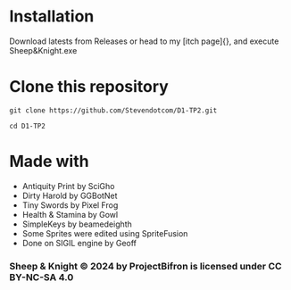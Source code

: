 # Installation

Download latests from Releases or head to my [itch page]{}, and execute Sheep&Knight.exe

# Clone this repository

```
git clone https://github.com/Stevendotcom/D1-TP2.git

cd D1-TP2
```

# Made with 
* Antiquity Print by SciGho
* Dirty Harold by GGBotNet
* Tiny Swords by Pixel Frog
* Health & Stamina by Gowl
* SimpleKeys by beamedeighth
* Some Sprites were edited using SpriteFusion
* Done on SIGIL engine by Geoff



### Sheep & Knight © 2024 by ProjectBifron is licensed under CC BY-NC-SA 4.0 
